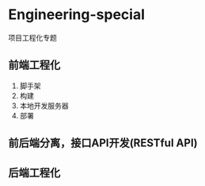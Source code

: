 # Engineering-special
项目工程化专题


前端工程化
---
1.  脚手架
2.  构建
3.  本地开发服务器
4.  部署

前后端分离，接口API开发(RESTful API)
---


后端工程化
---
